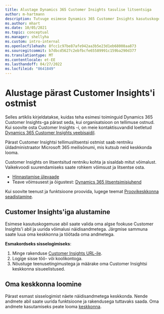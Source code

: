 ```yaml
---
title: Alustage Dynamics 365 Customer Insights tasulise litsentsiga
author: m-hartmann
description: Tutvuge esimese Dynamics 365 Customer Insights kasutuskogemusega ja tutvuge selle võimalustega.
ms.author: mhart
ms.date: 10/05/2021
ms.topic: conceptual
ms.manager: shellyha
ms.custom: intro-internal
ms.openlocfilehash: 8fcc1c97be87afe942aa3b5e23d1eb68008aa873
ms.sourcegitcommit: b7dbcd5627c2ebfbcfe65589991c159ba290d377
ms.translationtype: MT
ms.contentlocale: et-EE
ms.lasthandoff: 04/27/2022
ms.locfileid: "8641849"
---
```

# <a name="get-started-after-purchasing-customer-insights"></a>Alustage pärast Customer Insights'i ostmist

Selles artiklis kirjeldatakse, kuidas teha esimesi toiminguid Dynamics 365 Customer Insights-ga pärast seda, kui organisatsioon on tellimuse ostnud. Kui soovite osta Customer Insights -i, on meie kontaktisuvandid loetletud [Dynamics 365 Customer Insights veebisaidil](https://dynamics.microsoft.com/ai/customer-insights/). 

Pärast Customer Insightsi tellimuslitsentsi ostmist saab rentniku üldadministraator Microsoft 365 meilisõnumi, mis kutsub neid keskkonda looma. 

Customer Insights on litsentsitud rentniku kohta ja sisaldab mitut võimalust. Vaikekvoodi suurendamiseks saate rohkem võimsust ja litsentse osta. 
- [Hinnastamise ülevaade](https://dynamics.microsoft.com/ai/customer-insights/pricing/)
- Teave võimsusest ja õigustest: [Dynamics 365 litsentsimisjuhend](https://go.microsoft.com/fwlink/?LinkId=866544)

Kui soovite teenust ja funktsioone proovida, lugege teemat [Proovikeskkonna seadistamine](trial-signup.md).

## <a name="start-with-customer-insights"></a>Customer Insights'iga alustamine

Esimese kasutuskogemuse abil saate valida oma algse fookuse Customer Insights'i abil ja uurida võimalusi näidisandmetega. Järgmise sammuna saate luua oma keskkonna ja töötada oma andmetega.

**Esmakordseks sisselogimiseks**:

1. Minge rakenduse [Customer Insights URL-ile](https://home.ci.ai.dynamics.com).
1. Logige sisse töö- või koolikontoga. 
1. Nõustuge teenusetingimustega ja määrake oma Customer Insightsi keskkonna sisueelistused.

## <a name="create-your-own-environment"></a>Oma keskkonna loomine

Pärast esmast sisselogimist näete näidisandmetega keskkonda. Nende andmete abil saate uurida funktsioone ja rakendusega tuttavaks saada. Oma andmete kasutamiseks peate looma [keskkonna](create-environment.md).